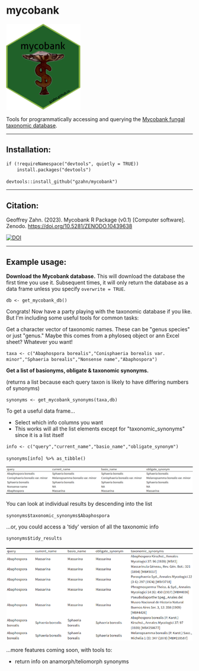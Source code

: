 # mycobank

<img src="https://github.com/gzahn/mycobank/blob/main/media/mycobank_hex_sticker2.png" alt="drawing" width="200"/>


Tools for programmatically accessing and querying the [Mycobank fungal taxonomic database](https://www.mycobank.org).

___

## Installation:

```
if (!requireNamespace("devtools", quietly = TRUE))
    install.packages("devtools")
    
devtools::install_github("gzahn/mycobank")
```

___

## Citation:

Geoffrey Zahn. (2023). Mycobank R Package (v0.1) [Computer software]. Zenodo. https://doi.org/10.5281/ZENODO.10439638

[![DOI](https://zenodo.org/badge/736449862.svg)](https://zenodo.org/doi/10.5281/zenodo.10439638)



___


## Example usage:

**Download the Mycobank database.** This will download the database the first time you use it. Subsequent times, it will only return the database as a data frame unless you specify `overwrite = TRUE`.

```
db <- get_mycobank_db()
```

Congrats! Now have a party playing with the taxonomic database if you like. But I'm including some useful tools for common tasks:

Get a character vector of taxonomic names. These can be "genus species" or just "genus." Maybe this comes from a phyloseq object or ann Excel sheet? Whatever you want!

```
taxa <- c("Abaphospora borealis","Conisphaeria borealis var. minor","Sphaeria borealis","Nonsense name","Abaphospora")
```

**Get a list of basionyms, obligate & taxonomic synonyms.**

(returns a list because each query taxon is likely to have differing numbers of synonyms)

```
synonyms <- get_mycobank_synonyms(taxa,db)
```

To get a useful data frame...
 - Select which info columns you want
 - This works will all the list elements except for "taxonomic_synonyms" since it is a list itself

```
info <- c("query","current_name","basio_name","obligate_synonym")

synonyms[info] %>% as_tibble()
```
<img src="https://github.com/gzahn/mycobank/blob/main/media/screenshot1.png" alt="tibble1"/>


You can look at individual results by descending into the list

`synonyms$taxonomic_synonyms$Abaphospora`

...or, you could access a 'tidy' version of all the taxonomic info
```
synonyms$tidy_results
```
<img src="https://github.com/gzahn/mycobank/blob/main/media/screenshot2.png" alt="tibble2_tidy"/>



...more features coming soon, with tools to:

  - return info on anamorph/teliomorph synonyms

